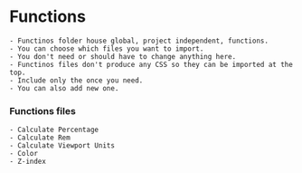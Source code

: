 Functions
======



    - Functinos folder house global, project independent, functions.
    - You can choose which files you want to import.
    - You don't need or should have to change anything here.
    - Functinos files don't produce any CSS so they can be imported at the top.
    - Include only the once you need.
    - You can also add new one.




### Functions files
    - Calculate Percentage
    - Calculate Rem
    - Calculate Viewport Units
    - Color
    - Z-index
